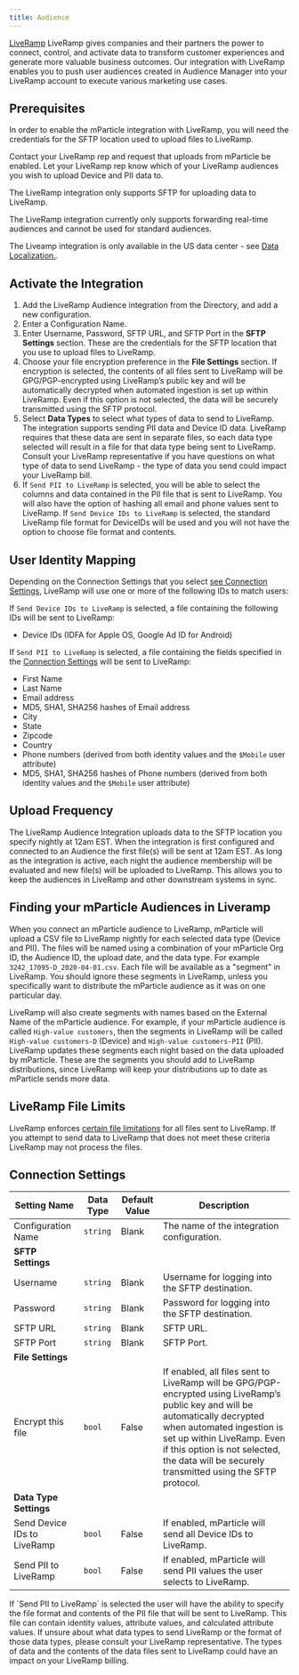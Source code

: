 ```yaml
---
title: Audience
---
```


[LiveRamp](https://liveramp.com/) LiveRamp gives companies and their partners the power to connect, control, and activate data to transform customer experiences and generate more valuable business outcomes. Our integration with LiveRamp enables you to push user audiences created in Audience Manager into your LiveRamp account to execute various marketing use cases.

## Prerequisites

In order to enable the mParticle integration with LiveRamp, you will need the credentials for the SFTP location used to upload files to LiveRamp.

Contact your LiveRamp rep and request that uploads from mParticle be enabled. Let your LiveRamp rep know which of your LiveRamp audiences you wish to upload Device and PII data to.

The LiveRamp integration only supports SFTP for uploading data to LiveRamp. 

The LiveRamp integration currently only supports forwarding real-time audiences and cannot be used for standard audiences.

The Liveamp integration is only available in the US data center - see [Data Localization.](/developers/data-localization).

## Activate the Integration

1. Add the LiveRamp Audience integration from the Directory, and add a new configuration.
2. Enter a Configuration Name.
3. Enter Username, Password, SFTP URL, and SFTP Port in the **SFTP Settings** section.  These are the credentials for the SFTP location that you use to upload files to LiveRamp. 
4. Choose your file encryption preference in the **File Settings** section.  If encryption is selected, the contents of all files sent to LiveRamp will be GPG/PGP-encrypted using LiveRamp’s public key and will be automatically decrypted when automated ingestion is set up within LiveRamp.  Even if this option is not selected, the data will be securely transmitted using the SFTP protocol.
5. Select **Data Types** to select what types of data to send to LiveRamp.  The integration supports sending PII data and Device ID data.  LiveRamp requires that these data are sent in separate files, so each data type selected will result in a file for that data type being sent to LiveRamp.  Consult your LiveRamp representative if you have questions on what type of data to send LiveRamp - the type of data you send could impact your LiveRamp bill.
6. If `Send PII to LiveRamp` is selected, you will be able to select the columns and data contained in the PII file that is sent to LiveRamp.  You will also have the option of hashing all email and phone values sent to LiveRamp.  If `Send Device IDs to LiveRamp` is selected, the standard LiveRamp file format for DeviceIDs will be used and you will not have the option to choose file format and contents.

## User Identity Mapping

Depending on the Connection Settings that you select [see Connection Settings](#connection-settings), LiveRamp will use one or more of the following IDs to match users:

If `Send Device IDs to LiveRamp` is selected, a file containing the following IDs will be sent to LiveRamp:

* Device IDs (IDFA for Apple OS, Google Ad ID for Android)

If `Send PII to LiveRamp` is selected, a file containing the fields specified in the [Connection Settings](#connection-settings) will be sent to LiveRamp:

* First Name
* Last Name
* Email address
* MD5, SHA1, SHA256 hashes of Email address
* City
* State
* Zipcode
* Country
* Phone numbers (derived from both identity values and the `$Mobile` user attribute)
* MD5, SHA1, SHA256 hashes of Phone numbers (derived from both identity values and the `$Mobile` user attribute)


## Upload Frequency

The LiveRamp Audience Integration uploads data to the SFTP location you specify nightly at 12am EST.  When the integration is first configured and connected to an Audience the first file(s) will be sent at 12am EST.  As long as the integration is active, each night the audience membership will be evaluated and new file(s) will be uploaded to LiveRamp.  This allows you to keep the audiences in LiveRamp and other downstream systems in sync.

## Finding your mParticle Audiences in Liveramp

When you connect an mParticle audience to LiveRamp, mParticle will upload a CSV file to LiveRamp nightly for each selected data type (Device and PII). The files will be named using a combination of your mParticle Org ID, the Audience ID, the upload date, and the data type. For example `3242_17095-D_2020-04-01.csv`. Each file will be available as a "segment" in LiveRamp. You should ignore these segments in LiveRamp, unless you specifically want to distribute the mParticle audience as it was on one particular day.

LiveRamp will also create segments with names based on the External Name of the mParticle audience. For example, if your mParticle audience is called `High-value customers`, then the segments in LiveRamp will be called `High-value customers-D` (Device) and `High-value customers-PII` (PII). LiveRamp updates these segments each night based on the data uploaded by mParticle. These are the segments you should add to LiveRamp distributions, since LiveRamp will keep your distributions up to date as mParticle sends more data. 

## LiveRamp File Limits

LiveRamp enforces [certain file limitations](https://docs.liveramp.com/connect/en/product-limits-and-guidelines.html#recommended-file-limits) for all files sent to LiveRamp. If you attempt to send data to LiveRamp that does not meet these criteria LiveRamp may not process the files.

## Connection Settings

Setting Name | Data Type | Default Value | Description
|---|---|---|---
Configuration Name | `string` | Blank | The name of the integration configuration.
**SFTP Settings** |
Username |  `string` | Blank | Username for logging into the SFTP destination.
Password |  `string` | Blank | Password for logging into the SFTP destination.
SFTP URL |  `string` | Blank | SFTP URL.
SFTP Port |  `string` | Blank | SFTP Port.
**File Settings** |
Encrypt this file |  `bool` | False | If enabled, all files sent to LiveRamp will be GPG/PGP-encrypted using LiveRamp’s public key and will be automatically decrypted when automated ingestion is set up within LiveRamp.  Even if this option is not selected, the data will be securely transmitted using the SFTP protocol.
**Data Type Settings** |
Send Device IDs to LiveRamp | `bool` | False | If enabled, mParticle will send all Device IDs to LiveRamp.
Send PII to LiveRamp | `bool` | False | If enabled, mParticle will send PII values the user selects to LiveRamp.

<aside class="notice">If `Send PII to LiveRamp` is selected the user will have the ability to specify the file format and contents of the PII file that will be sent to LiveRamp.  This file can contain identity values, attribute values, and calculated attribute values.  If unsure about what data types to send LiveRamp or the format of those data types, please consult your LiveRamp representative.  The types of data and the contents of the data files sent to LiveRamp could have an impact on your LiveRamp billing.</aside>
